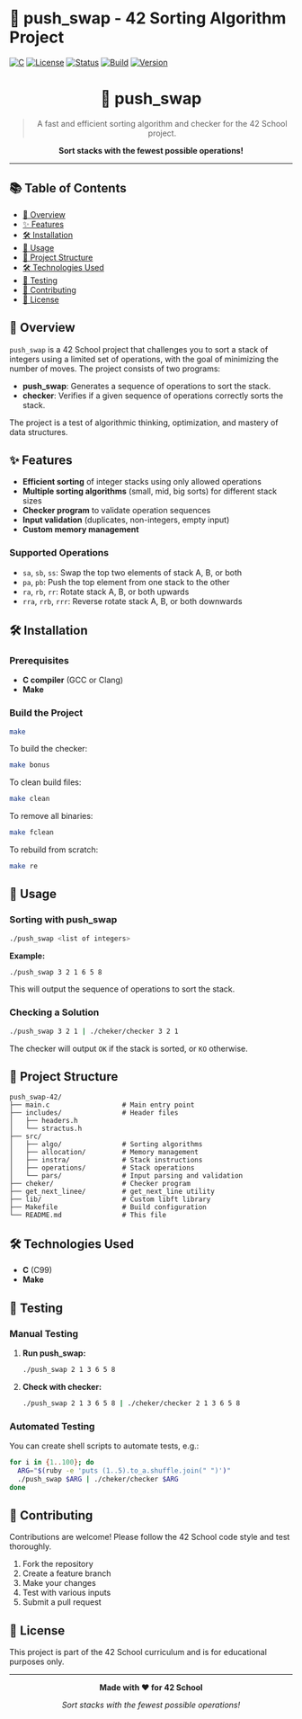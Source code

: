 # 🧩 push_swap - 42 Sorting Algorithm Project

[![C](https://img.shields.io/badge/C-00599C?style=for-the-badge&logo=c&logoColor=white)](https://en.wikipedia.org/wiki/C_(programming_language))
[![License](https://img.shields.io/badge/License-42-blue.svg)]()
[![Status](https://img.shields.io/badge/Status-Complete-brightgreen.svg)]()
[![Build](https://img.shields.io/badge/Build-Passing-success.svg)]()
[![Version](https://img.shields.io/badge/Version-1.0.0-blue.svg)]()

<div align="center">

# 🧩 push_swap

> A fast and efficient sorting algorithm and checker for the 42 School project.

**Sort stacks with the fewest possible operations!**

</div>

---

## 📚 Table of Contents

- [🎯 Overview](#-overview)
- [✨ Features](#-features)
- [🛠️ Installation](#️-installation)
- [🚀 Usage](#-usage)
- [📁 Project Structure](#-project-structure)
- [🛠️ Technologies Used](#️-technologies-used)
- [🧪 Testing](#-testing)
- [🤝 Contributing](#-contributing)
- [📄 License](#-license)

## 🎯 Overview

`push_swap` is a 42 School project that challenges you to sort a stack of integers using a limited set of operations, with the goal of minimizing the number of moves. The project consists of two programs:

- **push_swap**: Generates a sequence of operations to sort the stack.
- **checker**: Verifies if a given sequence of operations correctly sorts the stack.

The project is a test of algorithmic thinking, optimization, and mastery of data structures.

## ✨ Features

- **Efficient sorting** of integer stacks using only allowed operations
- **Multiple sorting algorithms** (small, mid, big sorts) for different stack sizes
- **Checker program** to validate operation sequences
- **Input validation** (duplicates, non-integers, empty input)
- **Custom memory management**

### Supported Operations
- `sa`, `sb`, `ss`: Swap the top two elements of stack A, B, or both
- `pa`, `pb`: Push the top element from one stack to the other
- `ra`, `rb`, `rr`: Rotate stack A, B, or both upwards
- `rra`, `rrb`, `rrr`: Reverse rotate stack A, B, or both downwards

## 🛠️ Installation

### Prerequisites
- **C compiler** (GCC or Clang)
- **Make**

### Build the Project

```bash
make
```

To build the checker:
```bash
make bonus
```

To clean build files:
```bash
make clean
```

To remove all binaries:
```bash
make fclean
```

To rebuild from scratch:
```bash
make re
```

## 🚀 Usage

### Sorting with push_swap

```bash
./push_swap <list of integers>
```

**Example:**
```bash
./push_swap 3 2 1 6 5 8
```

This will output the sequence of operations to sort the stack.

### Checking a Solution

```bash
./push_swap 3 2 1 | ./cheker/checker 3 2 1
```

The checker will output `OK` if the stack is sorted, or `KO` otherwise.

## 📁 Project Structure

```
push_swap-42/
├── main.c                  # Main entry point
├── includes/               # Header files
│   ├── headers.h
│   └── stractus.h
├── src/
│   ├── algo/               # Sorting algorithms
│   ├── allocation/         # Memory management
│   ├── instra/             # Stack instructions
│   ├── operations/         # Stack operations
│   └── pars/               # Input parsing and validation
├── cheker/                 # Checker program
├── get_next_linee/         # get_next_line utility
├── lib/                    # Custom libft library
├── Makefile                # Build configuration
└── README.md               # This file
```

## 🛠️ Technologies Used

- **C** (C99)
- **Make**

## 🧪 Testing

### Manual Testing

1. **Run push_swap:**
   ```bash
   ./push_swap 2 1 3 6 5 8
   ```
2. **Check with checker:**
   ```bash
   ./push_swap 2 1 3 6 5 8 | ./cheker/checker 2 1 3 6 5 8
   ```

### Automated Testing

You can create shell scripts to automate tests, e.g.:
```bash
for i in {1..100}; do
  ARG="$(ruby -e 'puts (1..5).to_a.shuffle.join(" ")')"
  ./push_swap $ARG | ./cheker/checker $ARG
done
```

## 🤝 Contributing

Contributions are welcome! Please follow the 42 School code style and test thoroughly.

1. Fork the repository
2. Create a feature branch
3. Make your changes
4. Test with various inputs
5. Submit a pull request

## 📄 License

This project is part of the 42 School curriculum and is for educational purposes only.

---

<div align="center">

**Made with ❤️ for 42 School**

*Sort stacks with the fewest possible operations!*

</div> 